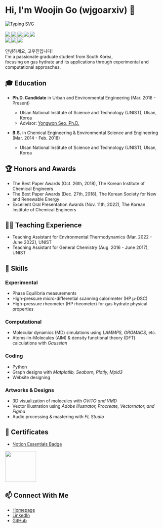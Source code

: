 # Hi, I'm Woojin Go (wjgoarxiv) 👋

<!-- Tags for buttons -->
<p align="left">
<a href="https://git.io/typing-svg" style="display: block;">
    <img src="https://readme-typing-svg.demolab.com?font=Helvetica&weight=800&duration=1000&pause=200&color=4c4c4c&background=FF000000&center=true&vCenter=true&multiline=true&width=480&height=80&lines=Woojin+Go;Ph.D. candidate+%7C+Researcher" alt="Typing SVG" style="max-width: 100%; height: auto; width: auto\9; /* IE8 */ "/>
</a>
<br/>
<a href="https://woojingo.site">
    <img src="https://img.shields.io/badge/Homepage-woojingo.site-purple?style=square">
</a>  
<a href="https://www.linkedin.com/in/woojingo/">
    <img src="https://img.shields.io/badge/-Linkedin-blue?style=square&logo=linkedin">
</a>
<a href="mailto:woo_go@yahoo.com">
    <img src="https://img.shields.io/badge/Email-black?style=square&logo=yahoo&logoColor=white">
</a>                                                                                      
<a href="https://scholar.google.com/citations?user=V95iNggAAAAJ&hl=ko" target="_blank">
    <img src="https://img.shields.io/badge/Scholar-100000?style=flat&logo=GoogleScholar&logoColor=white&&color=0181FF">
</a>
<a href="https://pypi.org/user/wjgo/">
    <img src="https://img.shields.io/badge/PyPi-wjgo-blue?style=square&logo=pypi&logoColor=white">
</a>
<br/>
<a href="https://github.com/wjgoarxiv/">
    <img src="https://img.shields.io/badge/Github-wjgoarxiv-white?style=square&logo=github&logoColor=white">
</a>
<a href="https://www.buymeacoffee.com/woojingo/">
		<img src="https://img.shields.io/badge/BuyMeACoffee-woojingo-brown?style=square&logo=buymeacoffee&logoColor=brown">
</a>
<a href="https://www.researchgate.net/profile/Woojin-Go">
		<img src="https://img.shields.io/badge/ResearchGate-woojingo-cyan?style=square&logo=researchgate&logoColor=cyan">
</a>
<br/>
</p>

<!-- End of Tags for buttons -->

안녕하세요, 고우진입니다! <br> I'm a passionate graduate student from South Korea, <br/>
focusing on gas hydrate and its applications through experimental and computational approaches.
<br/>

## 🎓 Education

- **Ph.D. Candidate** in Urban and Environmental Engineering (Mar. 2018 - Present)
  - Ulsan National Institute of Science and Technology (UNIST), Ulsan, Korea
  - Advisor: [Yongwon Seo, Ph.D.](https://ywseo.unist.ac.kr/)

- **B.S.** in Chemical Engineering & Environmental Science and Engineering (Mar. 2014 - Feb. 2018)
  - Ulsan National Institute of Science and Technology (UNIST), Ulsan, Korea

## 🏆 Honors and Awards

- The Best Paper Awards (Oct. 26th, 2018), The Korean Institute of Chemical Engineers
- The Best Paper Awards (Dec. 27th, 2018), The Korean Society for New and Renewable Energy
- Excellent Oral Presentation Awards (Nov. 11th, 2022), The Korean Institute of Chemical Engineers

## 👨‍🏫 Teaching Experience

- Teaching Assistant for Environmental Thermodynamics (Mar. 2022 - June 2022), UNIST
- Teaching Assistant for General Chemistry (Aug. 2016 - June 2017), UNIST

## 🔬 Skills

### Experimental

- Phase Equilibria measurements
- High-pressure micro-differential scanning calorimeter (HP μ-DSC)
- High-pressure rheometer (HP rheometer) for gas hydrate physical properties

### Computational
- Molecular dynamics (MD) simulations using *LAMMPS, GROMACS*, etc.
- Atoms-In-Molecules (AIM) & density functional theory (DFT) calculations with *Gaussian*

### Coding

- Python
- Graph designs with *Matplotlib, Seaborn, Plotly, Mpld3*
- Website designing

### Artworks & Designs

- 3D visualization of molecules with *OVITO and VMD*
- Vector illustration using *Adobe Illustrator, Procreate, Vectornator, and Figma*
- Audio processing & mastering with *FL Studio*

## 📜 Certificates

- [Notion Essentials Badge](https://www.credly.com/badges/4e8b2308-ef93-4850-9ea2-e0e2cc4eb940/public_url) <br/>
<img src = "https://images.credly.com/images/26505d2d-307c-4e2f-a621-21a6bc24280e/image.png" style="width: 100px; height:auto;">

## 📫 Connect With Me
- [Homepage](https://woojingo.site/)
- [LinkedIn](https://www.linkedin.com/in/woojingo/)
- [GitHub](https://github.com/wjgoarxiv)
